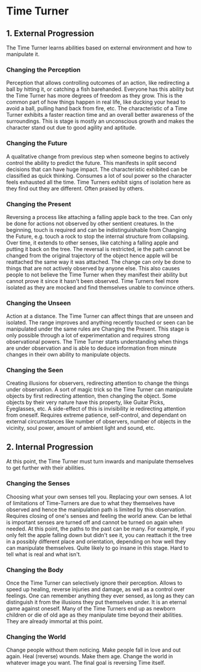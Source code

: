 # Time Turner

## 1. External Progression
The Time Turner learns abilities based on external environment and how to manipulate it.
### Changing the Perception
Perception that allows controlling outcomes of an action, like redirecting a ball by hitting it, or catching a fish barehanded. Everyone has this ability but the Time Turner has more degrees of freedom as they grow. This is the common part of how things happen in real life, like ducking your head to avoid a ball, pulling hand back from fire, etc. The characteristic of a Time Turner exhibits a faster reaction time and an overall better awareness of the surroundings. This is stage is mostly an unconscious growth and makes the character stand out due to good agility and aptitude.

### Changing the Future
A qualitative change from previous step when someone begins to actively control the ability to predict the future. This manifests in split second decisions that can have huge impact. The characteristic exhibited can be classified as quick thinking. Consumes a lot of soul power so the character feels exhausted all the time.
Time Turners exhibit signs of isolation here as they find out they are different. Often praised by others.

### Changing the Present
Reversing a process like attaching a falling apple back to the tree. Can only be done for actions not observed by other sentient creatures. In the beginning, touch is required and can be indistinguishable from Changing the Future, e.g. touch a rock to stop the internal structure from collapsing. Over time, it extends to other senses, like catching a falling apple and putting it back on the tree. The reversal is restricted, ie the path cannot be changed from the original trajectory of the object hence apple will be reattached the same way it was attached.
The change can only be done to things that are not actively observed by anyone else. This also causes people to not believe the Time Turner when they manifest their ability but cannot prove it since it hasn't been observed. Time Turners feel more isolated as they are mocked and find themselves unable to convince others.

### Changing the Unseen
Action at a distance. The Time Turner can affect things that are unseen and isolated. The range improves and anything recently touched or seen can be manipulated under the same rules are Changing the Present. This stage is only possible through a lot of experimentation and requires strong observational powers. The Time Turner starts understanding when things are under observation and is able to deduce information from minute changes in their own ability to manipulate objects.

### Changing the Seen
Creating illusions for observers, redirecting attention to change the things under observation. A sort of magic trick so the Time Turner can manipulate objects by first redirecting attention, then changing the object. Some objects by their very nature have this property, like Guitar Picks, Eyeglasses, etc. A side-effect of this is invisibility ie redirecting attention from oneself. Requires extreme patience, self-control, and dependant on external circumstances like number of observers, number of objects in the vicinity, soul power, amount of ambient light and sound, etc.

## 2. Internal Progression
At this point, the Time Turner must turn inwards and manipulate themselves to get further with their abilities. 
### Changing the Senses
Choosing what your own senses tell you. Replacing your own senses. A lot of limitations of Time-Turners are due to what they themselves have observed and hence the manipulation path is limited by this observation. Requires closing of one's senses and feeling the world anew. Can be lethal is important senses are turned off and cannot be turned on again when needed. At this point, the paths to the past can be many. For example, if you only felt the apple falling down but didn't see it, you can reattach it the tree in a possibly different place and orientation, depending on how well they can manipulate themselves.
Quite likely to go insane in this stage. Hard to tell what is real and what isn't.

### Changing the Body
Once the Time Turner can selectively ignore their perception. Allows to speed up healing, reverse injuries and damage, as well as a control over feelings. One can remember anything they ever sensed, as long as they can distinguish it from the illusions they put themselves under. It is an eternal game against oneself. Many of the Time Turners end up as newborn children or die of old age as they manipulate time beyond their abilities. They are already immortal at this point.

### Changing the World
Change people without them noticing. Make people fall in love and out again. Heal (reverse) wounds. Make them age. Change the world in whatever image you want. The final goal is reversing Time itself. 

